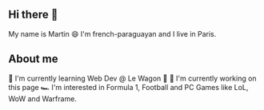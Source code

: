## Hi there 👋

My name is Martin 😄
I'm french-paraguayan and I live in Paris.

## About me

🌱 I'm currently learning Web Dev @ Le Wagon 🚃
🔭 I'm currently working on this page
🏎 I'm interested in Formula 1, Football and PC Games like LoL, WoW and Warframe.

<!--
**vancastle/vancastle** is a ✨ _special_ ✨ repository because its `README.md` (this file) appears on your GitHub profile.

Here are some ideas to get you started:

- 🔭 I’m currently working on ...
- 🌱 I’m currently learning ...
- 👯 I’m looking to collaborate on ...
- 🤔 I’m looking for help with ...
- 💬 Ask me about ...
- 📫 How to reach me: ...
- 😄 Pronouns: ...
- ⚡ Fun fact: ...
-->
